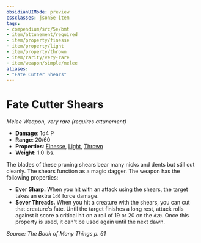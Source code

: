 ```yaml
---
obsidianUIMode: preview
cssclasses: json5e-item
tags:
- compendium/src/5e/bmt
- item/attunement/required
- item/property/finesse
- item/property/light
- item/property/thrown
- item/rarity/very-rare
- item/weapon/simple/melee
aliases: 
- "Fate Cutter Shears"
---
```

# Fate Cutter Shears
*Melee Weapon, very rare (requires attunement)*  

- **Damage**: 1d4 P
- **Range**: 20/60
- **Properties**: [Finesse](5E2014官方资源/规则/item-properties.md#Finesse), [Light](5E2014官方资源/规则/item-properties.md#Light), [Thrown](5E2014官方资源/规则/item-properties.md#Thrown)
- **Weight**: 1.0 lbs.

The blades of these pruning shears bear many nicks and dents but still cut cleanly. The shears function as a magic dagger. The weapon has the following properties:

- **Ever Sharp.** When you hit with an attack using the shears, the target takes an extra `1d6` force damage.  
- **Sever Threads.** When you hit a creature with the shears, you can cut that creature's fate. Until the target finishes a long rest, attack rolls against it score a critical hit on a roll of 19 or 20 on the `d20`. Once this property is used, it can't be used again until the next dawn.  

*Source: The Book of Many Things p. 61*